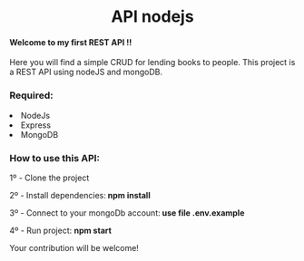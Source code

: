 <h1 align="center"> API nodejs </h1>

<div class="contet">
<h4>Welcome to my first REST API !!</h4>
<span id="contetbody">
Here you will find a simple CRUD for lending books to people. 
This project is a REST API using nodeJS and mongoDB. 
</span>

<h3>Required:</h3>
<li>NodeJs</li>
<li>Express</li>
<li>MongoDB</li>

</div>

<div> 
<h3>How to use this API:</h3>
<p> 1º - Clone the project</p>
<p> 2º - Install dependencies:<b> npm install</b></p>
<p> 3º - Connect to your mongoDb account:<b> use file .env.example</b> </p>
<p> 4º - Run project: <b>npm start </b></p>
</div>

<footer>
 Your contribution will be welcome!
</footer>


